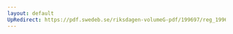 ```yaml
---
layout: default
UpRedirect: https://pdf.swedeb.se/riksdagen-volumeG-pdf/199697/reg_199697/reg_199697_0454.pdf
---
```

